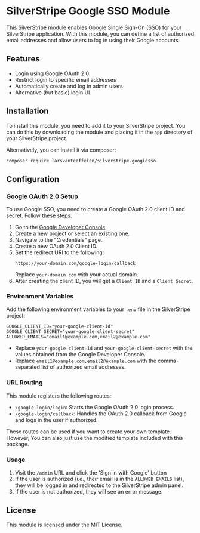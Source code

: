 # SilverStripe Google SSO Module

This SilverStripe module enables Google Single Sign-On (SSO) for your SilverStripe application. With this module, you can define a list of authorized email addresses and allow users to log in using their Google accounts.

## Features
- Login using Google OAuth 2.0
- Restrict login to specific email addresses
- Automatically create and log in admin users
- Alternative (but basic) login UI

## Installation

To install this module, you need to add it to your SilverStripe project. You can do this by downloading the module and placing it in the `app` directory of your SilverStripe project.

Alternatively, you can install it via composer:

```bash
composer require larsvanteeffelen/silverstripe-googlesso
```

## Configuration

### Google OAuth 2.0 Setup

To use Google SSO, you need to create a Google OAuth 2.0 client ID and secret. Follow these steps:

1. Go to the [Google Developer Console](https://console.developers.google.com/).
2. Create a new project or select an existing one.
3. Navigate to the "Credentials" page.
4. Create a new OAuth 2.0 Client ID.
5. Set the redirect URI to the following:
   ```
   https://your-domain.com/google-login/callback
   ```
   Replace `your-domain.com` with your actual domain.
6. After creating the client ID, you will get a `Client ID` and a `Client Secret`.

### Environment Variables

Add the following environment variables to your `.env` file in the SilverStripe project:

```
GOOGLE_CLIENT_ID="your-google-client-id"
GOOGLE_CLIENT_SECRET="your-google-client-secret"
ALLOWED_EMAILS="email1@example.com,email2@example.com"
```

- Replace `your-google-client-id` and `your-google-client-secret` with the values obtained from the Google Developer Console.
- Replace `email1@example.com,email2@example.com` with the comma-separated list of authorized email addresses.

### URL Routing

This module registers the following routes:

- `/google-login/login`: Starts the Google OAuth 2.0 login process.
- `/google-login/callback`: Handles the OAuth 2.0 callback from Google and logs in the user if authorized.

These routes can be used if you want to create your own template. However, You can also just use the modified template included with this package.

### Usage

1. Visit the `/admin` URL and click the 'Sign in with Google' button
2. If the user is authorized (i.e., their email is in the `ALLOWED_EMAILS` list), they will be logged in and redirected to the SilverStripe admin panel.
3. If the user is not authorized, they will see an error message.

## License

This module is licensed under the MIT License.
